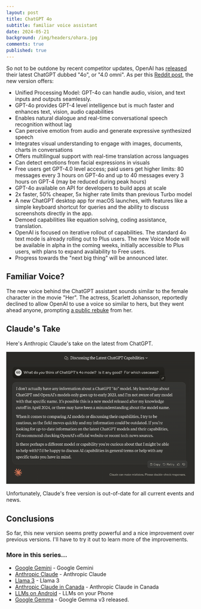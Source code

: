 ```yaml
---
layout: post
title: ChatGPT 4o
subtitle: familiar voice assistant
date: 2024-05-21
background: /img/headers/ohara.jpg
comments: true
published: true
---
```


So not to be outdone by recent competitor updates, OpenAI has [released](https://openai.com/index/gpt-4o-and-more-tools-to-chatgpt-free/) their latest ChatGPT dubbed "4o", or "4.0 omni".  As per this [Reddit post](https://www.reddit.com/r/ChatGPT/comments/1cr4hfd/openai_unveils_gpt4o_free_ai_for_everyone/), the new version offers:

* Unified Processing Model: GPT-4o can handle audio, vision, and text inputs and outputs seamlessly.
* GPT-4o provides GPT-4 level intelligence but is much faster and enhances text, vision, audio capabilities
* Enables natural dialogue and real-time conversational speech recognition without lag
* Can perceive emotion from audio and generate expressive synthesized speech
* Integrates visual understanding to engage with images, documents, charts in conversations
* Offers multilingual support with real-time translation across languages
* Can detect emotions from facial expressions in visuals
* Free users get GPT-4.0 level access; paid users get higher limits: 80 messages every 3 hours on GPT-4o and up to 40 messages every 3 hours on GPT-4 (may be reduced during peak hours)
* GPT-4o available on API for developers to build apps at scale
* 2x faster, 50% cheaper, 5x higher rate limits than previous Turbo model
* A new ChatGPT desktop app for macOS launches, with features like a simple keyboard shortcut for queries and the ability to discuss screenshots directly in the app.
* Demoed capabilities like equation solving, coding assistance, translation.
* OpenAI is focused on iterative rollout of capabilities. The standard 4o text mode is already rolling out to Plus users. The new Voice Mode will be available in alpha in the coming weeks, initially accessible to Plus users, with plans to expand availability to Free users.
* Progress towards the "next big thing" will be announced later.

## Familiar Voice?

The new voice behind the ChatGPT assistant sounds similar to the female character in the movie "Her".  The actress, Scarlett Johansson, reportedly declined to allow OpenAI to use a voice so similar to hers, but they went ahead anyone, prompting [a public rebuke](https://www.cbc.ca/kidsnews/post/scarlett-johansson-calls-out-chatgpt-for-using-a-voice-that-sounds-like-hers) from her. 

## Claude's Take

Here's Anthropic Claude's take on the latest from ChatGPT.

<img src="/img/posts/chatgpt_4o_claude.png" />

Unfortunately, Claude's free version is out-of-date for all current events and news.

## Conclusions

So far, this new version seems pretty powerful and a nice improvement over previous versions.  I'll have to try it out to learn more of the improvements.

### More in this series...
* [Google Gemini](/2024/02/16/google-gemini) - Google Gemini
* [Anthropic Claude](/2024/03/04/anthropic-claude) - Anthropic Claude
* [Llama 3](/2024/04/19/llama-3) - Llama 3
* [Anthropic Claude in Canada](/2024/06/05/anthropic-claude-canada) - Anthropic Claude in Canada
* [LLMs on Android](/2024/07/18/llms-on-android) - LLMs on your Phone
* [Google Gemma](/2025/03/12/google-gemma3) - Google Gemma v3 released.